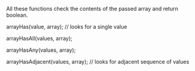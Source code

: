 All these functions check the contents of the passed array and return boolean.

arrayHas(value, array); // looks for a single value

arrayHasAll(values, array);

arrayHasAny(values, array);

arrayHasAdjacent(values, array); // looks for adjacent sequence of values
